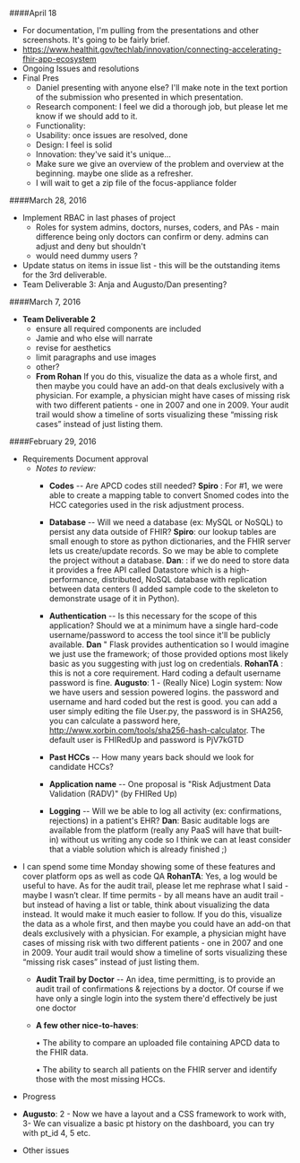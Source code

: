 ####April 18
* For documentation, I'm pulling from the presentations and other screenshots. It's going to be fairly brief. 
* https://www.healthit.gov/techlab/innovation/connecting-accelerating-fhir-app-ecosystem
* Ongoing Issues and resolutions
* Final Pres
   * Daniel presenting with anyone else? I'll make note in the text portion of the submission who presented in which presentation.
   * Research component: I feel we did a thorough job, but please let me know if we should add to it.
   * Functionality:
   * Usability: once issues are resolved, done
   * Design: I feel is solid
   * Innovation: they've said it's unique...
   * Make sure we give an overview of the problem and overview at the beginning. maybe one slide as a refresher.
   * I will wait to get a zip file of the focus-appliance folder


####March 28, 2016
* Implement RBAC in last phases of project
    * Roles for system admins, doctors, nurses, coders, and PAs - main difference being only doctors can confirm or deny. admins can adjust and deny but shouldn't
    * would need dummy users ?
* Update status on items in issue list - this will be the outstanding items for the 3rd deliverable.
* Team Deliverable 3: Anja and Augusto/Dan presenting?




####March 7, 2016
* **Team Deliverable 2**
   * ensure all required components are included
   * Jamie and who else will narrate
   * revise for aesthetics 
   * limit paragraphs and use images
   * other?
   * **From Rohan** If you do this, visualize the data as a whole first, and then maybe you could have an add-on that deals exclusively with a physician. For example, a physician might have cases of missing risk with two different patients - one in 2007 and one in 2009. Your audit trail would show a timeline of sorts visualizing these “missing risk cases” instead of just listing them.



####February 29, 2016
* Requirements Document approval
  * _Notes to review:_
    * **Codes** -- Are APCD codes still needed? **Spiro** : For #1,  we were able to create a mapping table to convert Snomed codes into the HCC categories used in the risk adjustment process.
    * **Database** -- Will we need a database (ex: MySQL or NoSQL) to persist any data outside of FHIR? **Spiro**: our lookup tables are small enough to store as python dictionaries, and the FHIR server lets us create/update records.  So we may be able to complete the project without a database. **Dan**: :  if we do need to store data it provides a free API called Datastore which is a high-performance, distributed, NoSQL database with replication between data centers (I added sample code to the skeleton to demonstrate usage of it in Python).   
    * **Authentication** -- Is this necessary for the scope of this application?  Should we at a minimum have a single hard-code username/password to access the tool since it'll be publicly available. **Dan** " Flask provides authentication so I would imagine we just use the framework; of those provided options most likely basic as you suggesting with just log on credentials. **RohanTA** : this is not a core requirement. Hard coding a default username password is fine. **Augusto**: 1 - (Really Nice) Login system: Now we have users and session powered logins.
     the password and username and hard coded but the rest is good.
     you can add a user simply editing the file User.py, the password is in SHA256, you can calculate a password here, http://www.xorbin.com/tools/sha256-hash-calculator. 
The default user is FHIRedUp and password is PjV7kGTD

    * **Past HCCs** -- How many years back should we look for candidate HCCs?
    * **Application name** -- One proposal is "Risk Adjustment Data Validation (RADV)" (by FHIRed Up)
    * **Logging** -- Will we be able to log all activity (ex: confirmations, rejections) in a patient's EHR? **Dan**: Basic auditable logs are available from the platform (really any PaaS will have that built-in) without us writing any code so I think we can at least consider that a viable solution which is already finished ;)
- I can spend some time Monday showing some of these features and cover platform ops as well as code QA  **RohanTA**: Yes, a log would be useful to have. 
As for the audit trail, please let me rephrase what I said - maybe I wasn’t clear. If time permits - by all means have an audit trail - but instead of having a list or table, think about visualizing the data instead. It would make it much easier to follow. If you do this, visualize the data as a whole first, and then maybe you could have an add-on that deals exclusively with a physician. For example, a physician might have cases of missing risk with two different patients - one in 2007 and one in 2009. Your audit trail would show a timeline of sorts visualizing these “missing risk cases” instead of just listing them.


    * **Audit Trail by Doctor** -- An idea, time permitting, is to provide an audit trail of confirmations & rejections by a doctor.  Of course if we have only a single login into the system there'd effectively be just one doctor
    * **A few other nice-to-haves**:
    
        •	The ability to compare an uploaded file containing APCD data to the FHIR data. 

        •	The ability to search all patients on the FHIR server and identify those with the most missing HCCs.





* Progress
*  **Augusto**: 2 - Now we have a layout and a CSS framework to work with, 3- We can visualize a basic pt history on the dashboard, you can try with  pt_id  4, 5 etc. 

* Other issues
